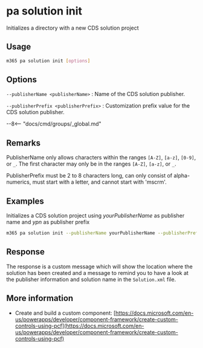 # pa solution init

Initializes a directory with a new CDS solution project

## Usage

```sh
m365 pa solution init [options]
```

## Options

`--publisherName <publisherName>`
: Name of the CDS solution publisher.

`--publisherPrefix <publisherPrefix>`
: Customization prefix value for the CDS solution publisher.

--8<-- "docs/cmd/groups/_global.md"

## Remarks

PublisherName only allows characters within the ranges `[A-Z]`, `[a-z]`, `[0-9]`, or `_`. The first character may only be in the ranges `[A-Z]`, `[a-z]`, or `_`.

PublisherPrefix must be 2 to 8 characters long, can only consist of alpha-numerics, must start with a letter, and cannot start with 'mscrm'.

## Examples

Initializes a CDS solution project using _yourPublisherName_ as publisher name and _ypn_ as publisher prefix

```sh
m365 pa solution init --publisherName yourPublisherName --publisherPrefix ypn
```

## Response

The response is a custom message which will show the location where the solution has been created and a message to remind you to have a look at the publisher information and solution name in the `Solution.xml` file.


## More information

- Create and build a custom component: [https://docs.microsoft.com/en-us/powerapps/developer/component-framework/create-custom-controls-using-pcf](https://docs.microsoft.com/en-us/powerapps/developer/component-framework/create-custom-controls-using-pcf)
